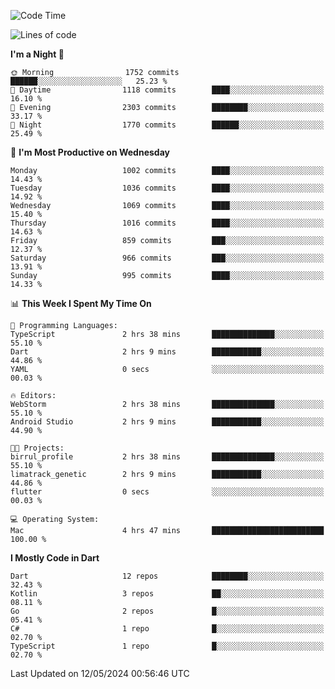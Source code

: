 <!--START_SECTION:waka-->
![Code Time](http://img.shields.io/badge/Code%20Time-508%20hrs%2012%20mins-blue)

![Lines of code](https://img.shields.io/badge/From%20Hello%20World%20I%27ve%20Written-1.8%20million%20lines%20of%20code-blue)

**I'm a Night 🦉** 

```text
🌞 Morning                1752 commits        ██████░░░░░░░░░░░░░░░░░░░   25.23 % 
🌆 Daytime                1118 commits        ████░░░░░░░░░░░░░░░░░░░░░   16.10 % 
🌃 Evening                2303 commits        ████████░░░░░░░░░░░░░░░░░   33.17 % 
🌙 Night                  1770 commits        ██████░░░░░░░░░░░░░░░░░░░   25.49 % 
```
📅 **I'm Most Productive on Wednesday** 

```text
Monday                   1002 commits        ████░░░░░░░░░░░░░░░░░░░░░   14.43 % 
Tuesday                  1036 commits        ████░░░░░░░░░░░░░░░░░░░░░   14.92 % 
Wednesday                1069 commits        ████░░░░░░░░░░░░░░░░░░░░░   15.40 % 
Thursday                 1016 commits        ████░░░░░░░░░░░░░░░░░░░░░   14.63 % 
Friday                   859 commits         ███░░░░░░░░░░░░░░░░░░░░░░   12.37 % 
Saturday                 966 commits         ███░░░░░░░░░░░░░░░░░░░░░░   13.91 % 
Sunday                   995 commits         ████░░░░░░░░░░░░░░░░░░░░░   14.33 % 
```


📊 **This Week I Spent My Time On** 

```text
💬 Programming Languages: 
TypeScript               2 hrs 38 mins       ██████████████░░░░░░░░░░░   55.10 % 
Dart                     2 hrs 9 mins        ███████████░░░░░░░░░░░░░░   44.86 % 
YAML                     0 secs              ░░░░░░░░░░░░░░░░░░░░░░░░░   00.03 % 

🔥 Editors: 
WebStorm                 2 hrs 38 mins       ██████████████░░░░░░░░░░░   55.10 % 
Android Studio           2 hrs 9 mins        ███████████░░░░░░░░░░░░░░   44.90 % 

🐱‍💻 Projects: 
birrul_profile           2 hrs 38 mins       ██████████████░░░░░░░░░░░   55.10 % 
limatrack_genetic        2 hrs 9 mins        ███████████░░░░░░░░░░░░░░   44.86 % 
flutter                  0 secs              ░░░░░░░░░░░░░░░░░░░░░░░░░   00.03 % 

💻 Operating System: 
Mac                      4 hrs 47 mins       █████████████████████████   100.00 % 
```

**I Mostly Code in Dart** 

```text
Dart                     12 repos            ████████░░░░░░░░░░░░░░░░░   32.43 % 
Kotlin                   3 repos             ██░░░░░░░░░░░░░░░░░░░░░░░   08.11 % 
Go                       2 repos             █░░░░░░░░░░░░░░░░░░░░░░░░   05.41 % 
C#                       1 repo              █░░░░░░░░░░░░░░░░░░░░░░░░   02.70 % 
TypeScript               1 repo              █░░░░░░░░░░░░░░░░░░░░░░░░   02.70 % 
```




 Last Updated on 12/05/2024 00:56:46 UTC
<!--END_SECTION:waka-->

